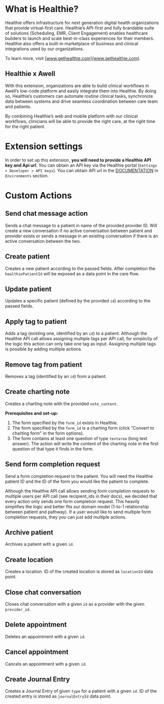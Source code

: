 # What is Healthie?

Healthie offers infrastructure for next generation digital health organizations that provide virtual-first care. Healthie’s API-first and fully brandable suite of solutions (Scheduling, EMR, Client Engagement) enables healthcare builders to launch and scale best-in-class experiences for their members. Healthie also offers a built-in marketplace of business and clinical integrations used by our organizations.

To learn more, visit [www.gethealthie.com](www.gethealthie.com).

## Healthie x Awell

With this extension, organizations are able to build clinical workflows in Awell’s low-code platform and easily integrate them into Healthie. By doing so, Healthie’s customers can automate routine clinical tasks, synchronize data between systems and drive seamless coordination between care team and patients.

By combining Healthie’s web and mobile platform with our clinical workflows, clinicians will be able to provide the right care, at the right time for the right patient.

# Extension settings

In order to set up this extension, **you will need to provide a Healthie API key and Api url**. You can obtain an API key via the Healthie portal (`Settings > Developer > API keys`). You can obtain API url in the [DOCUMENTATION](https://docs.gethealthie.com/docs/#environments) in `Environments` section.

# Custom Actions

## Send chat message action

Sends a chat message to a patient in name of the provided provider ID. Will create a new conversation if no active conversation between patient and provider exists or sends a message in an existing conversation if there is an active conversation between the two.

## Create patient

Creates a new patient according to the passed fields. After completion the `healthiePatientId` will be exposed as a data point in the care flow.

## Update patient

Updates a specific patient (defined by the provided `id`) according to the passed fields.

## Apply tag to patient

Adds a tag (existing one, identified by an `id`) to a patient. Although the Healthie API call allows assigning multiple tags per API call, for simplicity of the logic this action can only take one tag as input. Assigning multiple tags is possible by adding multiple actions.

## Remove tag from patient

Removes a tag (identified by an `id`) from a patient.

## Create charting note

Creates a charting note with the provided `note_content`.

**Prerequisites and set-up:**
1. The form specified by the `form_id` exists in Healthie.
2. The form specified by the `form_id` is a charting form (click "Convert to charting form" in the form options).
3. The form contains at least one question of type `textarea` (long text answer). The action will write the content of the charting note in the first question of that type it finds in the form.

## Send form completion request

Send a form completion request to the patient. You will need the Healthie patient ID and the ID of the form you would like the patient to complete.

Although the Healthie API call allows sending form completion requests to multiple users per API call (see recipient_ids in their docs), we decided that every action only sends one form completion request. This heavily simplifies the logic and better fits our domain model (1-to-1 relationship between patient and pathway). If a user would like to send multiple form completion requests, they you can just add multiple actions.

## Archive patient

Archives a patient with a given `id`.

## Create location

Creates a location. ID of the created location is stored as `locationId` data point.

## Close chat conversation

Closes chat conversation with a given `id` as a provider with the given `provider_id`.

## Delete appointment

Deletes an appointment with a given `id`.

## Cancel appointment

Cancels an appointment with a given `id`.

## Create Journal Entry

Creates a Journal Entry of given `type` for a patient with a given `id`. ID of the created entry is stored as `journalEntryId` data point.